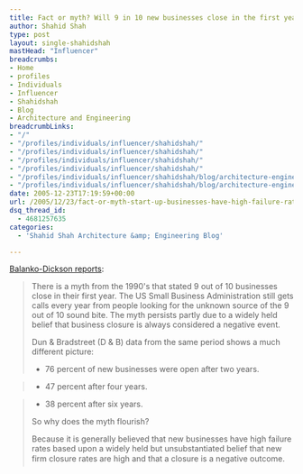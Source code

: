 ```yaml
---
title: Fact or myth? Will 9 in 10 new businesses close in the first year?
author: Shahid Shah
type: post
layout: single-shahidshah
mastHead: "Influencer"
breadcrumbs:
- Home
- profiles
- Individuals
- Influencer
- Shahidshah
- Blog
- Architecture and Engineering
breadcrumbLinks:
- "/"
- "/profiles/individuals/influencer/shahidshah/"
- "/profiles/individuals/influencer/shahidshah/"
- "/profiles/individuals/influencer/shahidshah/"
- "/profiles/individuals/influencer/shahidshah/"
- "/profiles/individuals/influencer/shahidshah/blog/architecture-engineering/"
- "/profiles/individuals/influencer/shahidshah/blog/architecture-engineering/"
date: 2005-12-23T17:19:59+00:00
url: /2005/12/23/fact-or-myth-start-up-businesses-have-high-failure-rate-9-in-10-will-close-in-the-first-year/
dsq_thread_id:
  - 4681257635
categories:
  - 'Shahid Shah Architecture &amp; Engineering Blog'

---
```

[Balanko-Dickson reports][1]:

> There is a myth from the 1990's that stated 9 out of 10 businesses close in their first year. The US Small Business Administration still gets calls every year from people looking for the unknown source of the 9 out of 10 sound bite. The myth persists partly due to a widely held belief that business closure is always considered a negative event.
> 
> Dun & Bradstreet (D & B) data from the same period shows a much different picture:
> 
> * 76 percent of new businesses were open after two years.
      
> * 47 percent after four years.
      
> * 38 percent after six years.
> 
> So why does the myth flourish?
> 
> Because it is generally believed that new businesses have high failure rates based upon a widely held but unsubstantiated belief that new firm closure rates are high and that a closure is a negative outcome.

 [1]: http://www.sbishere.com/index.php/stupid-business-tricks/